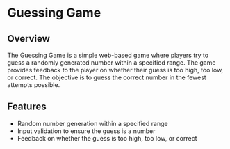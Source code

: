 # Guessing Game

## Overview
The Guessing Game is a simple web-based game where players try to guess a randomly generated number within a specified range. 
The game provides feedback to the player on whether their guess is too high, too low, or correct.
The objective is to guess the correct number in the fewest attempts possible.

## Features
- Random number generation within a specified range
- Input validation to ensure the guess is a number
- Feedback on whether the guess is too high, too low, or correct
